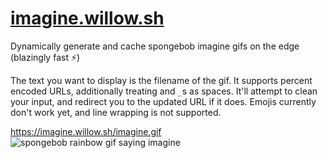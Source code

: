 # [imagine.willow.sh](https://imagine.willow.sh)

Dynamically generate and cache spongebob imagine gifs on the edge (blazingly fast ⚡️)

The text you want to display is the filename of the gif. It supports percent encoded URLs, additionally treating and `_`s as spaces. It'll attempt to clean your input, and redirect you to the updated URL if it does. Emojis currently don't work yet, and line wrapping is not supported.

https://imagine.willow.sh/imagine.gif
![spongebob rainbow gif saying imagine](https://imagine.willow.sh/imagine.gif)
